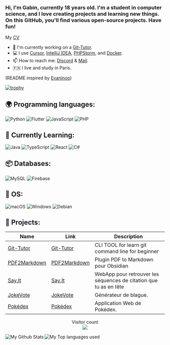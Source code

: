 ### Hi, I'm Gabin, currently 18 years old. I'm a student in computer science, and I love creating projects and learning new things. On this GitHub, you'll find various open-source projects. Have fun!

My [CV](https://capellegab.github.io/myCV/)


- 🔭 I'm currently working on a [Git-Tutor](https://github.com/CapelleGab/Git-Tutor).
- 💻 I use [Cursor](https://www.cursor.com/), [IntelliJ IDEA](https://www.jetbrains.com/idea/), [PHPStorm](https://www.jetbrains.com/phpstorm/), and [Docker](https://www.docker.com/).
- 📫 How to reach me: [Discord](https://discord.gg/DWcEw9MSg5) & [Mail](mailto:gabin.capelle.pro@gmail.com).
- 🇫🇷 I live and study in Paris.

(README inspired by [Evaninoo](https://github.com/Evaninoo))<br/>

[![trophy](https://github-profile-trophy.vercel.app/?username=CapelleGab&theme=discord&margin-w=60&no-bg=true&no-frame=true)](https://github.com/CapelleGab)

## 🌍 Programming languages:
![Python](https://img.shields.io/badge/Python-3776AB?style=for-the-badge&logo=python&logoColor=white)
![Flutter](https://img.shields.io/badge/Flutter-02569B?style=for-the-badge&logo=flutter&logoColor=white)
![JavaScript](https://img.shields.io/badge/javascript-%23323330.svg?style=for-the-badge&logo=javascript&logoColor=%23F7DF1E)
![PHP](https://img.shields.io/badge/PHP-777BB4?style=for-the-badge&logo=php&logoColor=white)

## 📑 Currently Learning:
![Java](https://img.shields.io/badge/java-%23ED8B00.svg?style=for-the-badge&logo=java&logoColor=white)
![TypeScript](https://img.shields.io/badge/typescript-%23007ACC.svg?style=for-the-badge&logo=typescript&logoColor=white)
![React](https://img.shields.io/badge/React-61DAFB?style=for-the-badge&logo=react&logoColor=white)
![C#](https://img.shields.io/badge/C%23-239120?style=for-the-badge&logo=c-sharp&logoColor=white)

## 📦 Databases:
![MySQL](https://img.shields.io/badge/MySQL-4479A1?style=for-the-badge&logo=mysql&logoColor=white)
![Firebase](https://img.shields.io/badge/Firebase-FFCB2F?style=for-the-badge&logo=firebase&logoColor=white)

## 🔧 OS:
![macOS](https://img.shields.io/badge/macOS-000000?style=for-the-badge&logo=apple&logoColor=white)
![Windows](https://img.shields.io/badge/Windows-0078D6?style=for-the-badge&logo=windows&logoColor=white)
![Debian](https://img.shields.io/badge/Debian-A81D33?style=for-the-badge&logo=debian&logoColor=white)

## 🚩 Projects:
  | Name                  | Link                                      | Description                                                                 |
  |-----------------------|-------------------------------------------|-----------------------------------------------------------------------------|
  | [Git-Tutor](https://github.com/CapelleGab/Git-Tutor) | [Git-Tutor](https://github.com/CapelleGab/Git-Tutor) | CLI TOOL for learn git command line for beginner                  |
  | [PDF2Markdown](https://github.com/CapelleGab/PDF2Markdown) | [PDF2Markdown](https://github.com/CapelleGab/PDF2Markdown)  | Plugin PDF to Markdown pour Obsidian                  |
  | [Say.It](https://github.com/CapelleGab/Say.it) | [Say.It](https://github.com/CapelleGab/Say.it)  | WebApp pour retrouver les séquences de citation que tu as en tête               |
  | [JokeVote](https://github.com/CapelleGab/JokeVote) | [JokeVote](https://github.com/CapelleGab/JokeVote) | Générateur de blague.                                        |
  | [Pokédex](https://github.com/CapelleGab/pokedex-react) | [Pokédex](https://github.com/CapelleGab/pokedex-react) | Application Web de Pokédex.                           |

<p align="center"> 
  Visitor count<br>
  <img src="https://profile-counter.glitch.me/CapelleGab/count.svg" />
</p>
<img align="left" alt="My Github Stats" src="https://github-readme-stats.vercel.app/api?username=CapelleGab&count_private=true&show_icons=true&hide_border=true&theme=dracula" />
<img align="left" alt="My Top languages used" src="https://github-readme-stats.vercel.app/api/top-langs/?username=CapelleGab&hide_border=true&theme=dracula" />
